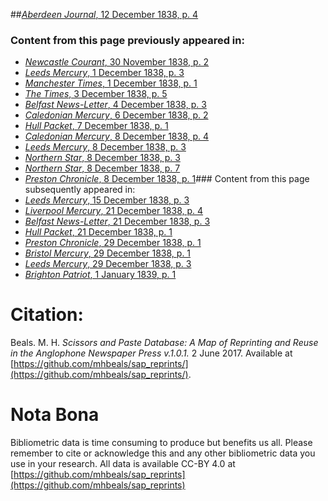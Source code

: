 ##[*Aberdeen Journal*, 12 December 1838, p. 4](https://mhbeals.github.io/sap_html/Aberdeen-Journal/Aberdeen-Journal-12-December-1838-p-4)

### Content from this page previously appeared in:
+ [*Newcastle Courant*, 30 November 1838, p. 2](https://mhbeals.github.io/sap_html/Newcastle-Courant/Newcastle-Courant-30-November-1838-p-2)
+ [*Leeds Mercury*, 1 December 1838, p. 3](https://mhbeals.github.io/sap_html/Leeds-Mercury/Leeds-Mercury-1-December-1838-p-3)
+ [*Manchester Times*, 1 December 1838, p. 1](https://mhbeals.github.io/sap_html/Manchester-Times/Manchester-Times-1-December-1838-p-1)
+ [*The Times*, 3 December 1838, p. 5](https://mhbeals.github.io/sap_html/The-Times/The-Times-3-December-1838-p-5)
+ [*Belfast News-Letter*, 4 December 1838, p. 3](https://mhbeals.github.io/sap_html/Belfast-News-Letter/Belfast-News-Letter-4-December-1838-p-3)
+ [*Caledonian Mercury*, 6 December 1838, p. 2](https://mhbeals.github.io/sap_html/Caledonian-Mercury/Caledonian-Mercury-6-December-1838-p-2)
+ [*Hull Packet*, 7 December 1838, p. 1](https://mhbeals.github.io/sap_html/Hull-Packet/Hull-Packet-7-December-1838-p-1)
+ [*Caledonian Mercury*, 8 December 1838, p. 4](https://mhbeals.github.io/sap_html/Caledonian-Mercury/Caledonian-Mercury-8-December-1838-p-4)
+ [*Leeds Mercury*, 8 December 1838, p. 3](https://mhbeals.github.io/sap_html/Leeds-Mercury/Leeds-Mercury-8-December-1838-p-3)
+ [*Northern Star*, 8 December 1838, p. 3](https://mhbeals.github.io/sap_html/Northern-Star/Northern-Star-8-December-1838-p-3)
+ [*Northern Star*, 8 December 1838, p. 7](https://mhbeals.github.io/sap_html/Northern-Star/Northern-Star-8-December-1838-p-7)
+ [*Preston Chronicle*, 8 December 1838, p. 1](https://mhbeals.github.io/sap_html/Preston-Chronicle/Preston-Chronicle-8-December-1838-p-1)### Content from this page subsequently appeared in:
+ [*Leeds Mercury*, 15 December 1838, p. 3](https://mhbeals.github.io/sap_html/Leeds-Mercury/Leeds-Mercury-15-December-1838-p-3)
+ [*Liverpool Mercury*, 21 December 1838, p. 4](https://mhbeals.github.io/sap_html/Liverpool-Mercury/Liverpool-Mercury-21-December-1838-p-4)
+ [*Belfast News-Letter*, 21 December 1838, p. 3](https://mhbeals.github.io/sap_html/Belfast-News-Letter/Belfast-News-Letter-21-December-1838-p-3)
+ [*Hull Packet*, 21 December 1838, p. 1](https://mhbeals.github.io/sap_html/Hull-Packet/Hull-Packet-21-December-1838-p-1)
+ [*Preston Chronicle*, 29 December 1838, p. 1](https://mhbeals.github.io/sap_html/Preston-Chronicle/Preston-Chronicle-29-December-1838-p-1)
+ [*Bristol Mercury*, 29 December 1838, p. 1](https://mhbeals.github.io/sap_html/Bristol-Mercury/Bristol-Mercury-29-December-1838-p-1)
+ [*Leeds Mercury*, 29 December 1838, p. 3](https://mhbeals.github.io/sap_html/Leeds-Mercury/Leeds-Mercury-29-December-1838-p-3)
+ [*Brighton Patriot*, 1 January 1839, p. 1](https://mhbeals.github.io/sap_html/Brighton-Patriot/Brighton-Patriot-1-January-1839-p-1)
                    
# Citation: 

Beals. M. H. *Scissors and Paste Database: A Map of Reprinting and Reuse in the Anglophone Newspaper Press v.1.0.1.* 2 June 2017. Available at [https://github.com/mhbeals/sap_reprints/](https://github.com/mhbeals/sap_reprints/). 
                    
# Nota Bona

Bibliometric data is time consuming to produce but benefits us all. Please remember to cite or acknowledge this and any other bibliometric data you use in your research. All data is available CC-BY 4.0 at [https://github.com/mhbeals/sap_reprints](https://github.com/mhbeals/sap_reprints)